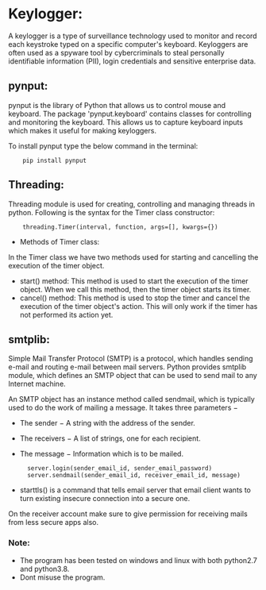 # Keylogger:

A keylogger is a type of surveillance technology used to monitor and record each keystroke 
typed on a specific computer's keyboard. Keyloggers are often used as a spyware tool by 
cybercriminals to steal personally identifiable information (PII), login credentials and
sensitive enterprise data.

## pynput:

pynput is the library of Python that allows us to control mouse and keyboard. The package
'pynput.keyboard' contains classes for controlling and monitoring the keyboard. This allows
us to capture keyboard inputs which makes it useful for making keyloggers.

To install pynput type the below command in the terminal:

		pip install pynput 
	
## Threading:		
Threading module is used for creating, controlling and managing threads in python. 
Following is the syntax for the Timer class constructor:

		threading.Timer(interval, function, args=[], kwargs={})
		
- Methods of Timer class:

In the Timer class we have two methods used for starting and cancelling the execution of the timer object.
- start() method: This method is used to start the execution of the timer object. When we call this method, then the timer object starts its timer.
- cancel() method: This method is used to stop the timer and cancel the execution of the timer object's action. This will only work if the timer has not performed its action yet.

## smtplib:

Simple Mail Transfer Protocol (SMTP) is a protocol, which handles sending e-mail and 
routing e-mail between mail servers. Python provides smtplib module, which defines an
SMTP object that can be used to send mail to any Internet machine.

An SMTP object has an instance method called sendmail, which is typically used to do the
work of mailing a message. It takes three parameters −

- The sender − A string with the address of the sender.
- The receivers − A list of strings, one for each recipient.
- The message − Information which is to be mailed.
		
		server.login(sender_email_id, sender_email_password)
		server.sendmail(sender_email_id, receiver_email_id, message)


- starttls() is a command that tells email server that email client wants to turn existing
insecure connection into a secure one.

On the receiver account make sure to give permission for receiving mails from less secure 
apps also.

### Note:
- The program has been tested on windows and linux with both python2.7 and python3.8.
- Dont misuse the program.
